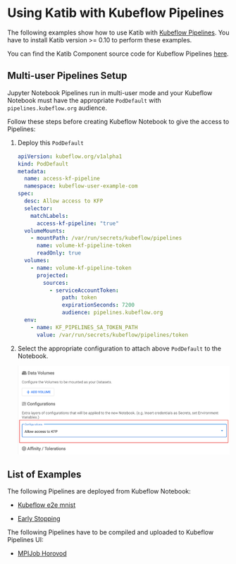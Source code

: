# Using Katib with Kubeflow Pipelines

The following examples show how to use Katib with
[Kubeflow Pipelines](https://github.com/kubeflow/pipelines). You have to install
Katib version >= 0.10 to perform these examples.

You can find the Katib Component source code for Kubeflow Pipelines
[here](https://github.com/kubeflow/pipelines/tree/master/components/kubeflow/katib-launcher).

## Multi-user Pipelines Setup

Jupyter Notebook Pipelines run in multi-user mode and your Kubeflow Notebook must have
the appropriate `PodDefault` with `pipelines.kubeflow.org` audience.

Follow these steps before creating Kubeflow Notebook to give the access to Pipelines:

1. Deploy this `PodDefault`

   ```yaml
   apiVersion: kubeflow.org/v1alpha1
   kind: PodDefault
   metadata:
     name: access-kf-pipeline
     namespace: kubeflow-user-example-com
   spec:
     desc: Allow access to KFP
     selector:
       matchLabels:
         access-kf-pipeline: "true"
     volumeMounts:
       - mountPath: /var/run/secrets/kubeflow/pipelines
         name: volume-kf-pipeline-token
         readOnly: true
     volumes:
       - name: volume-kf-pipeline-token
         projected:
           sources:
             - serviceAccountToken:
                 path: token
                 expirationSeconds: 7200
                 audience: pipelines.kubeflow.org
     env:
       - name: KF_PIPELINES_SA_TOKEN_PATH
         value: /var/run/secrets/kubeflow/pipelines/token
   ```

1. Select the appropriate configuration to attach above `PodDefault` to the Notebook.

   ![kfp-configuration](images/kfp-configuration.png)

## List of Examples

The following Pipelines are deployed from Kubeflow Notebook:

- [Kubeflow e2e mnist](kubeflow-e2e-mnist.ipynb)

- [Early Stopping](early-stopping.ipynb)

The following Pipelines have to be compiled and uploaded to Kubeflow Pipelines UI:

- [MPIJob Horovod](mpi-job-horovod.py)
